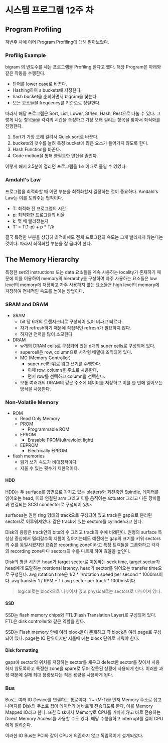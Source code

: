 # 시스템 프로그램 12주 차

## Program Profiling

저번주 차에 이어 Program Profiling에 대해 알아보았다.

### Profilig Example

bigram 의 빈도수를 세는 프로그램을 Profiling 한다고 했다. 해당 Program은 아래와 같은 작동을 수행한다.

- 단어를 lower case로 바꾼다.
- Hashing하여 s buckets에 저장한다.
- hash bucket을 순회하면서 bigram을 찾는다.
- 모든 요소들을 frequency를 기준으로 정렬한다.

따라서 해당 프로그램은 Sort, List, Lower, Strlen, Hash, Rest으로 나눌 수 있다. 그렇게 나눈 항목들을 각각의 시간을 측정하고 가장 오래 걸리는 항목을 찾아서 최적화를 진행한다.

1. Sort가 가장 오래 걸려서 Quick sort로 바꾼다.
2. buckets의 갯수를 늘려 특정 bucket에 많은 요소가 들어가지 않도록 한다.
3. Hash Function을 바꾼다.
4. Code motion을 통해 불필요한 연산을 줄인다.

이렇게 해서 3.5분이 걸리던 프로그램을 1초 이내로 줄일 수 있었다.

### Amdahl's Law

프로그램을 최적화할 때 어떤 부분을 최적화할지 결정하는 것이 중요하다. Amdahl's Law는 이를 도와주는 법칙이다.

- T: 최적화 전 프로그램의 시간
- p: 최적화한 프로그램의 비율
- k: 몇 배 빨라졌는지
- T' = T(1-p) + p \* T/k

결국 특정한 부분을 상당히 최적화해도 전체 프로그램의 속도는 크게 빨라지지 않는다는 것이다. 따라서 최적화할 부분을 잘 골라야 한다.

## The Memory Hierarchy

특정한 set의 instructions 또는 data 요소들을 계속 사용하는 locality가 존재하기 때문에 이를 이용하여 memory의 hierarchy를 구성하여 자주 사용하는 요소들은 low level의 memory에 저장하고 자주 사용하지 않는 요소들은 high level의 memory에 저장하여 전체적인 속도를 높이는 방법이다.

### SRAM and DRAM

- SRAM
  - bit 당 6개의 트랜지스터로 구성되어 있어 비싸고 빠르다.
  - 자가 refresh하기 때문에 직접적인 refresh가 필요하지 않다.
  - 하지만 전력을 많이 소모한다.
- DRAM
  - w개의 DRAM cells로 구성되어 있는 d개의 super cells로 구성되어 있다.
  - supercell은 row, column으로 사각형 배열에 조직되어 있다.
  - MC (Memory Controller)
    - super cell단위로 읽고 쓰기를 수행한다.
    - 이때 row, column을 주소로 사용한다.
    - 먼저 row를 선택하고 column을 선택한다.
  - 보통 여러개의 DRAM의 같은 주소에 데이터를 저장하고 이를 한 번에 읽어오는 방식을 사용한다.

### Non-Volatile Memory

- ROM
  - Read Only Memory
  - PROM
    - Programmable ROM
  - EPROM
    - Erasable PROM(ultraviolet light)
  - EEPROM
    - Electrically EPROM
- flash memories
  - 읽기 쓰기 속도가 비대칭적이다.
  - 지울 수 있는 횟수가 제한적이다.

#### HDD

HDD는 두 surface를 양면으로 가지고 있는 platters와 회전축인 Spindle, 데이터를 읽어오는 head, 이와 연결된 arm 그리고 이를 움직이는 actuator 그리고 다른 장치들과 연결되는 SCSI connector로 구성되어 있다.

surfaces는 원형 ring 형태의 track으로 구성되어 있고 track은 gap으로 분리된 sectors로 이루워져있다. 같은 track에 있는 sectors를 cylinder라고 한다.

Disk의 용량은 track안의 bits의 수 그리고 track의 수에 비례한다. 원형의 surface 특성상 중심에서 멀리갈수록 지름이 길어지는데도 예전에는 gap의 크기를 키워 sectors의 수를 동일시켰지만 요즘은 recording zone이라고 특정 트랙들을 그룹화하고 각각의 recording zone마다 sectors의 수를 다르게 하여 효율을 높인다.

Disk의 평균 시간은 head가 target sector로 이동하는 seek time, target sector가 head에게 도달하는 rotational latency, head가 sector를 읽어오는 transfer time으로 구성된다. avg rotation time은 1/2 \* 1/rotation speed per second \* 1000ms이다. avg transfer 1 / RPM \* 1 / avg sector per track \* 1000ms이다.

> logical로는 block으로 나누어져 있고 physical로는 sectors로 나누어져 있다.

#### SSD

SSD는 flash memory chips와 FTL(Flash Translation Layer)로 구성되어 있다. FTL은 disk controller와 같은 역할을 한다.

SSD는 Flash memory 안에 여러 block들이 존재하고 각 block은 여러 page로 구성되어 있다. page는 IO 단위이지만 지울때 에는 block 단위로 지워야 한다.

#### Disk formatting

gaps에 sector의 위치를 저장하는 sector를 채우고 defect한 sector를 찾아서 사용하지 않도록하고 특정한 zone을 spare로 두어 잘못된 상황에 사용되게 한다. 이러한 과정 때문에 실제 최대 용량보다는 적은 용량을 사용하게 된다.

### Bus

Bus는 여러 IO Device를 연결하는 통로이다. 1 ~ (M-1)을 먼저 Memory 주소로 잡고 나머지를 Disk의 주소로 잡아 데이터가 올바르게 전송되도록 한다. 이를 Memory Mapped IO라고 한다. 또한 Disk에서 Memory로 CPU를 거치지 않고 바로 전송하는 Direct Memory Access를 사용할 수도 있다. 해당 수행을하고 interrupt를 걸어 CPU에게 알려준다.

이러한 IO Bus는 PCI와 같이 CPU에 의존하지 않고 독립적이게 설계되었다.
